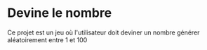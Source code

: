 # Devine le nombre
 Ce projet est un jeu où l'utilisateur doit deviner un nombre générer aléatoirement entre 1 et 100
